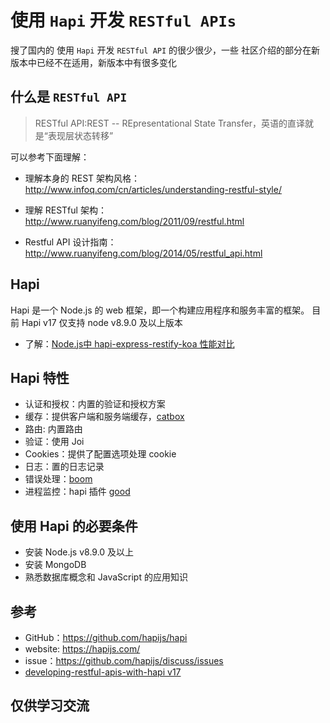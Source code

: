 
# 使用 `Hapi` 开发 `RESTful APIs`
搜了国内的 使用 `Hapi` 开发 `RESTful API` 的很少很少，一些 社区介绍的部分在新版本中已经不在适用，新版本中有很多变化

## 什么是 `RESTful API`
>RESTful API:REST -- REpresentational State Transfer，英语的直译就是“表现层状态转移”

可以参考下面理解： 
- 理解本身的 REST 架构风格：http://www.infoq.com/cn/articles/understanding-restful-style/

- 理解 RESTful 架构：http://www.ruanyifeng.com/blog/2011/09/restful.html

- Restful API 设计指南：http://www.ruanyifeng.com/blog/2014/05/restful_api.html

## Hapi
  Hapi 是一个 Node.js 的 web 框架，即一个构建应用程序和服务丰富的框架。
  目前 Hapi v17 仅支持 node v8.9.0 及以上版本
- 了解：[Node.js中 hapi-express-restify-koa 性能对比](https://raygun.com/blog/nodejs-vs-hapi-express-restify-koa/)
## Hapi 特性
- 认证和授权：内置的验证和授权方案
- 缓存：提供客户端和服务端缓存，[catbox](https://github.com/hapijs/catbox)
- 路由: 内置路由
- 验证：使用 Joi
- Cookies：提供了配置选项处理 cookie
- 日志：置的日志记录
- 错误处理：[boom](https://github.com/hapijs/boom)
- 进程监控：hapi 插件 [good](https://github.com/hapijs/good)

## 使用 Hapi 的必要条件
- 安装 Node.js v8.9.0 及以上
- 安装 MongoDB
- 熟悉数据库概念和 JavaScript 的应用知识

##

## 参考
- GitHub：https://github.com/hapijs/hapi
- website: https://hapijs.com/
- issue：https://github.com/hapijs/discuss/issues
- [developing-restful-apis-with-hapi v17](https://auth0.com/blog/developing-restful-apis-with-hapijs/)

## 仅供学习交流
